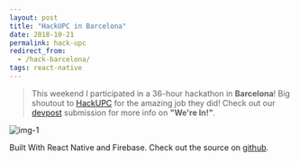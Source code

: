 ```yaml
---
layout: post
title: "HackUPC in Barcelona"
date: 2018-10-21
permalink: hack-upc
redirect_from:
  - /hack-barcelona/
tags: react-native
---
```


> This weekend I participated in a 36-hour hackathon in **Barcelona**! Big shoutout to [HackUPC](https://hackupc.com/) for the amazing job they
> did! Check out our [devpost](https://devpost.com/software/waypoint-6sr4p0) submission for more info on **"We're In!"**.

![img-1]({{site.url}}/assets/resources-hackupc/img-1.png)

<!-- ![img-2]({{site.url}}/assets/resources-hackupc/img-2.png) -->

Built With React Native and Firebase. Check out the source on [github](https://github.com/joshspicer/map-app).
